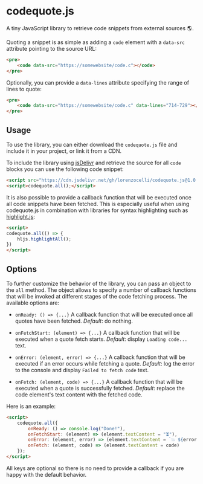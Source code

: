 # codequote.js

A tiny JavaScript library to retrieve code snippets from external sources 🌎.

Quoting a snippet is as simple as adding a `code` element with a `data-src` attribute pointing to the source URL:

```html
<pre>
    <code data-src="https://somewebsite/code.c"></code>
</pre>
```

Optionally, you can provide a `data-lines` attribute specifying the range of lines to quote:

```html
<pre>
    <code data-src="https://somewebsite/code.c" data-lines="714-729"></code>
</pre>
```

## Usage

To use the library, you can either download the `codequote.js` file and include it in your project, or link it from a CDN.

To include the library using [jsDelivr](https://www.jsdelivr.com/) and retrieve the source for all `code` blocks you can use the following code snippet:

```html
<script src="https://cdn.jsdelivr.net/gh/lorenzocelli/codequote.js@1.0.0/codequote.js"></script>
<script>codequote.all();</script>
```

It is also possible to provide a callback function that will be executed once all code snippets have been fetched. This is especially useful when using codequote.js in combination with libraries for syntax highlighting such as [highlight.js](https://highlightjs.org/):

```html
<script>
codequote.all(() => {
    hljs.highlightAll();
})
</script>
```

## Options

To further customize the behavior of the library, you can pass an object to the `all` method. The object allows to specify a number of callback functions that will be invoked at different stages of the code fetching process. The available options are:

- `onReady: () => {...}`
A callback function that will be executed once all quotes have been fetched.
*Default*: do nothing.

- `onFetchStart: (element) => {...}`
A callback function that will be executed when a quote fetch starts.
*Default*: display `Loading code...` text.

- `onError: (element, error) => {...}`
A callback function that will be executed if an error occurs while fetching a quote.
*Default*: log the error to the console and display `Failed to fetch code` text.

- `onFetch: (element, code) => {...}`
A callback function that will be executed when a quote is successfully fetched.
*Default*: replace the code element's text content with the fetched code.

Here is an example:

```html
<script>
    codequote.all({
        onReady: () => console.log("Done!"),
        onFetchStart: (element) => (element.textContent = "⏳"),
        onError: (element, error) => (element.textContent = `💥 ${error.message}`),
        onFetch: (element, code) => (element.textContent = code)
    });
</script>
```

All keys are optional so there is no need to provide a callback if you are happy with the default behavior. 
